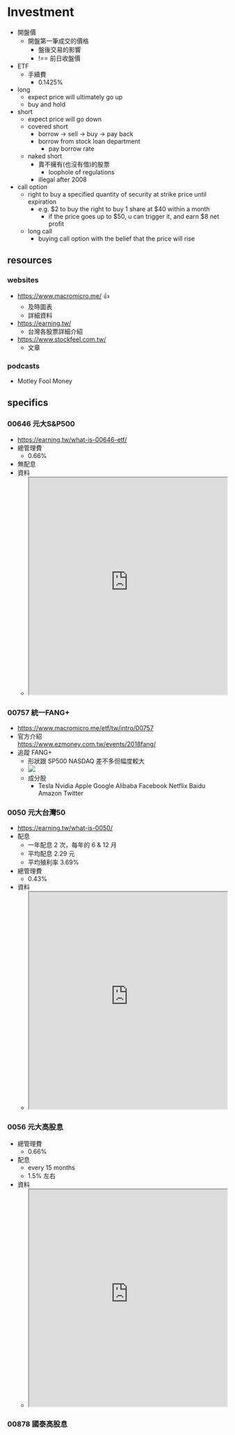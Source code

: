 # Investment
- 開盤價
	- 開盤第一筆成交的價格
		- 盤後交易的影響
		- !== 前日收盤價
- ETF
	- 手續費
		- 0.1425%
- long
    - expect price will ultimately go up
    - buy and hold
- short
    - expect price will go down
    - covered short
        - borrow → sell → buy → pay back
        - borrow from stock loan department
            - pay borrow rate
    - naked short
        - 賣不擁有(也沒有借)的股票
            - loophole of regulations
        - illegal after 2008
- call option
    - right to buy a specified quantity of security at strike price until expiration
        - e.g. $2 to buy the right to buy 1 share at $40 within a month
            - if the price goes up to $50, u can trigger it, and earn $8 net profit
    - long call
        - buying call option with the belief that the price will rise

## resources
### websites
- <https://www.macromicro.me/> 👍
	- 及時圖表
	- 詳細資料
- <https://earning.tw/>
	- 台灣各股票詳細介紹
- <https://www.stockfeel.com.tw/>
	- 文章

### podcasts
- Motley Fool Money 

## specifics
### 00646 元大S&P500
- <https://earning.tw/what-is-00646-etf/>
- 總管理費
	-  0.66%
- 無配息
- 資料
	- <iframe src="https://www.macromicro.me/etf/tw/intro/00646" width=100% height=500px></iframe>

### 00757 統一FANG+
- <https://www.macromicro.me/etf/tw/intro/00757>
- 官方介紹<br><https://www.ezmoney.com.tw/events/2018fang/>
- 追蹤 FANG+
	- 形狀跟 SP500 NASDAQ 差不多但幅度較大
	- ![](https://i.imgur.com/8p3HHK5.png)
	- 成分股
		- Tesla Nvidia Apple Google Alibaba Facebook Netflix Baidu Amazon Twitter

### 0050 元大台灣50
- <https://earning.tw/what-is-0050/>
- 配息
	- 一年配息 2 次，每年的 6 & 12 月
	- 平均配息 2.29 元
	- 平均殖利率 3.69%
- 總管理費
	- 0.43%
- 資料
	- <iframe src="https://www.macromicro.me/etf/tw/intro/0050" width=100% height=500px></iframe>

### 0056 元大高股息
- 總管理費
	- 0.66%
- 配息
	- every 15 months
	- 1.5% 左右
- 資料
	- <iframe src="https://www.macromicro.me/etf/tw/intro/0056" width=100% height=500px></iframe>

### 00878 國泰高股息